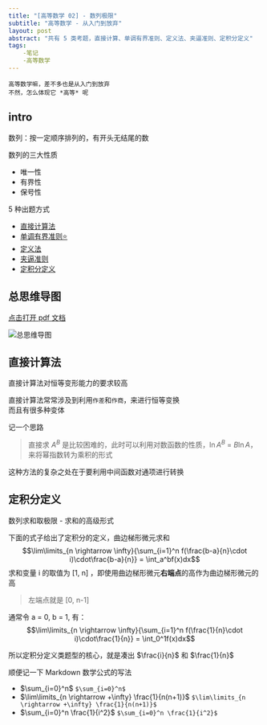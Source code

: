 ```yaml
---
title: "[高等数学 02] - 数列极限"
subtitle: "高等数学 - 从入门到放弃"
layout: post
abstract: "共有 5 类考题，直接计算、单调有界准则、定义法、夹逼准则、定积分定义"
tags:
    -笔记
    -高等数学
---
```


````
高等数学嘛，差不多也是从入门到放弃
不然，怎么体现它 *高等* 呢
````

## intro

数列：按一定顺序排列的，有开头无结尾的数

数列的三大性质
- 唯一性
- 有界性
- 保号性

5 种出题方式
- [直接计算法](#直接计算法)
- [单调有界准则⭐](#单调有界准则)
- [定义法](#定义法)
- [夹逼准则](#夹逼准则)
- [定积分定义](#定积分定义)

## 总思维导图
[点击打开 pdf 文档](https://blog.ifheart.tk/media/doc/数列极限.pdf)

![总思维导图](https://blog.ifheart.tk/media/img/数列极限.jpg)

## 直接计算法

直接计算法对恒等变形能力的要求较高

直接计算法常常涉及到利用`作差`和`作商`，来进行恒等变换  
而且有很多种变体

记一个思路
> 直接求 $A^B$ 是比较困难的，此时可以利用对数函数的性质，$\ln A^B$ = $B\ln A$，来将幂指数转为乘积的形式  

这种方法的复杂之处在于要利用中间函数对通项进行转换












## 定积分定义
数列求和取极限 - 求和的高级形式

下面的式子给出了定积分的定义，曲边梯形微元求和
$$\lim\limits_{n \rightarrow \infty}{\sum_{i=1}^n f(\frac{b-a}{n}\cdot i)\cdot\frac{b-a}{n}} = \int_a^bf(x)dx$$
求和变量 i 的取值为 [1, n] ，即使用曲边梯形微元**右端点**的高作为曲边梯形微元的高
> 左端点就是 [0, n-1]
 
通常令 a = 0, b = 1, 有：
$$\lim\limits_{n \rightarrow \infty}{\sum_{i=1}^n f(\frac{1}{n}\cdot i)\cdot\frac{1}{n}} = \int_0^1f(x)dx$$

所以定积分定义类题型的核心，就是凑出 $\frac{i}{n}$ 和 $\frac{1}{n}$

顺便记一下 Markdown 数学公式的写法

- $\sum_{i=0}^n$ `$\sum_{i=0}^n$`
- $\lim\limits_{n \rightarrow +\infty} \frac{1}{n(n+1)}$ `$\lim\limits_{n \rightarrow +\infty} \frac{1}{n(n+1)}$`
- $\sum_{i=0}^n \frac{1}{i^2}$ `$\sum_{i=0}^n \frac{1}{i^2}$`